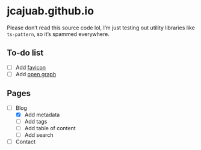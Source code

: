 # jcajuab.github.io

Please don’t read this source code lol, I’m just testing out utility libraries like `ts-pattern`, so it’s spammed everywhere.

## To-do list

- [ ] Add [favicon](https://realfavicongenerator.net/)
- [ ] Add [open graph](https://www.opengraph.xyz/)

## Pages

- [ ] Blog
  - [x] Add metadata
  - [ ] Add tags
  - [ ] Add table of content
  - [ ] Add search
- [ ] Contact
